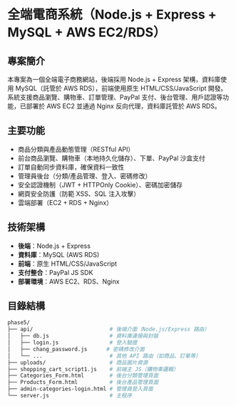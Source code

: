 # 全端電商系統（Node.js + Express + MySQL + AWS EC2/RDS）

## 專案簡介

本專案為一個全端電子商務網站，後端採用 Node.js + Express 架構，資料庫使用 MySQL（託管於 AWS RDS），前端使用原生 HTML/CSS/JavaScript 開發。系統支援商品瀏覽、購物車、訂單管理、PayPal 支付、後台管理、用戶認證等功能，已部署於 AWS EC2 並通過 Nginx 反向代理，資料庫託管於 AWS RDS。

## 主要功能

- 商品分類與產品動態管理（RESTful API）
- 前台商品瀏覽、購物車（本地持久化儲存）、下單、PayPal 沙盒支付
- 訂單自動同步資料庫，確保資料一致性
- 管理員後台（分類/產品管理、登入、密碼修改）
- 安全認證機制（JWT + HTTPOnly Cookie）、密碼加密儲存
- 網頁安全防護（防範 XSS、SQL 注入攻擊）
- 雲端部署（EC2 + RDS + Nginx）

## 技術架構

- **後端**：Node.js + Express
- **資料庫**：MySQL (AWS RDS)
- **前端**：原生 HTML/CSS/JavaScript
- **支付整合**：PayPal JS SDK
- **部署環境**：AWS EC2、RDS、Nginx

## 目錄結構

```bash
phase5/
├── api/                        # 後端介面（Node.js/Express 路由）
│   ├── db.js                   # 資料庫連接與封裝
│   ├── login.js                # 登入驗證
│   ├── chang_password.js      # 密碼修改介面
│   └── ...                     # 其他 API 路由（如商品、訂單等）
├── uploads/                    # 商品圖片資源
├── shopping_cart_script1.js    # 前端主 JS（購物車邏輯）
├── Categories_Form.html        # 後台分類管理頁面
├── Products_Form.html          # 後台產品管理頁面
├── admin-categories-login.html # 管理員登入頁面
└── server.js                   # 主程序


